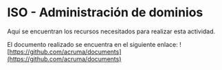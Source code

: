 # ISO - Administración de dominios

Aquí se encuentran los recursos necesitados para realizar esta actividad.

El documento realizado se encuentra en el siguiente enlace:  ![https://github.com/acruma/documents](https://github.com/acruma/documents)
